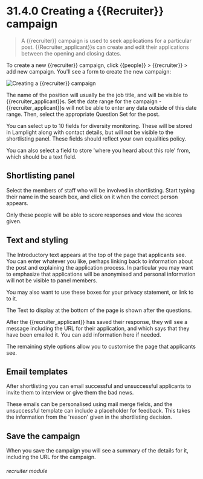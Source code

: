 # 31.4.0 Creating a {{Recruiter}} campaign

> A {{recruiter}} campaign is used to seek applications for a particular post.  {{Recruiter_applicant}}s
> can create and edit their applications between the opening and closing dates. 

To create a new {{recruiter}} campaign, click {{people}} > {{recruiter}} > add new campaign.  You'll 
see a form to create the new campaign:

![Creating a {{recruiter}} campaign](31.4.0a.png)

The name of the position will usually be the job title, and will be visible to {{recruiter_applicant}}s.
Set the date range for the campaign - {{recruiter_applicant}}s will not be able to enter any data
outside of this date range.  Then, select the appropriate Question Set for the post.

You can select up to 10 fields for diversity monitoring.  These will be stored in Lamplight along with
contact details, but will not be visible to the shortlisting panel.  These fields should reflect your
own equalities policy.

You can also select a field to store 'where you heard about this role' from, which should be a text field.

## Shortlisting panel

Select the members of staff who will be involved in shortlisting.  Start typing their name in the 
search box, and click on it when the correct person appears.

Only these people will be able to score responses and view the scores given.

## Text and styling

The Introductory text appears at the top of the page that applicants see.  You can enter whatever you like,
perhaps linking back to information about the post and explaining the application process. 
In particular you may want to emphasize that applications will be anonymised and personal information
will not be visible to panel members.

You may also want to use these boxes for your privacy statement, or link to to it.

The Text to display at the bottom of the page is shown after the questions.

After the {{recruiter_applicant}} has saved their response, they will see a message including
the URL for their application, and which says that they have been emailed it.  You can add information
here if needed.

The remaining style options allow you to customise the page that applicants see.

## Email templates

After shortlisting you can email successful and unsuccessful applicants to invite them to interview
or give them the bad news.

These emails can be personalised using mail merge fields, and the unsuccessful template can include
a placeholder for feedback.  This takes the information from the 'reason' given in the shortlisting decision.

## Save the campaign

When you save the campaign you will see a summary of the details for it, including the URL for the campaign.



###### recruiter module